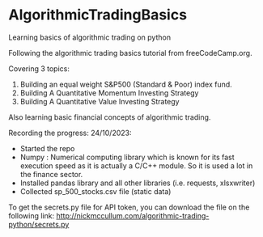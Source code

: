 # AlgorithmicTradingBasics

Learning basics of algorithmic trading on python

Following the algorithmic trading basics tutorial from freeCodeCamp.org.

Covering 3 topics:

1. Building an equal weight S&P500 (Standard & Poor) index fund.
2. Building A Quantitative Momentum Investing Strategy
3. Building A Quantitative Value Investing Strategy

Also learning basic financial concepts of algorithmic trading.

Recording the progress:
24/10/2023:

- Started the repo
- Numpy : Numerical computing library which is known for its fast execution speed as it is actually a C/C++ module. So it is used a lot in the finance sector.
- Installed pandas library and all other libraries (i.e. requests, xlsxwriter)
- Collected sp_500_stocks.csv file (static data)

To get the secrets.py file for API token, you can download the file on the following link:
http://nickmccullum.com/algorithmic-trading-python/secrets.py
